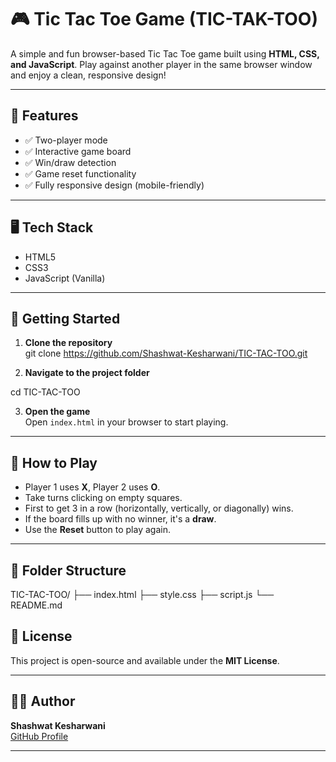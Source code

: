 # 🎮 Tic Tac Toe Game (TIC-TAK-TOO)

A simple and fun browser-based Tic Tac Toe game built using **HTML, CSS, and JavaScript**. Play against another player in the same browser window and enjoy a clean, responsive design!

---

## 📌 Features

- ✅ Two-player mode
- ✅ Interactive game board
- ✅ Win/draw detection
- ✅ Game reset functionality
- ✅ Fully responsive design (mobile-friendly)

---

## 🖥️ Tech Stack

- HTML5  
- CSS3  
- JavaScript (Vanilla)

---

## 🚀 Getting Started

1. **Clone the repository**  
git clone https://github.com/Shashwat-Kesharwani/TIC-TAC-TOO.git



2. **Navigate to the project folder**  

cd TIC-TAC-TOO

3. **Open the game**  
Open `index.html` in your browser to start playing.

---

## 🔄 How to Play

- Player 1 uses **X**, Player 2 uses **O**.
- Take turns clicking on empty squares.
- First to get 3 in a row (horizontally, vertically, or diagonally) wins.
- If the board fills up with no winner, it's a **draw**.
- Use the **Reset** button to play again.

---

## 📂 Folder Structure
TIC-TAC-TOO/
├── index.html
├── style.css
├── script.js
└── README.md


## 🧾 License

This project is open-source and available under the **MIT License**.

---

## 🙋‍♂️ Author

**Shashwat Kesharwani**  
[GitHub Profile](https://github.com/Shashwat-Kesharwani)

---

